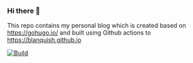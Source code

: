 ### Hi there 👋

This repo contains my personal blog which is created based on https://gohugo.io/ and built using Github actions to https://blanquish.github.io

<!--
**blanquish/blanquish** is a ✨ _special_ ✨ repository because its `README.md` (this file) appears on your GitHub profile.

Here are some ideas to get you started:

- 🔭 I’m currently working on ...
- 🌱 I’m currently learning ...
- 👯 I’m looking to collaborate on ...
- 🤔 I’m looking for help with ...
- 💬 Ask me about ...
- 📫 How to reach me: ...
- 😄 Pronouns: ...
- ⚡ Fun fact: ...
-->

[![Build](https://github.com/blanquish/blanquish.github.io/actions/workflows/gh-pages.yml/badge.svg)](https://github.com/blanquish/blanquish.github.io/actions/workflows/gh-pages.yml)

